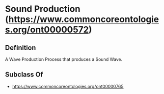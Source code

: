 # Sound Production (https://www.commoncoreontologies.org/ont00000572)

## Definition
A Wave Production Process that produces a Sound Wave.

## Subclass Of
- https://www.commoncoreontologies.org/ont00000765

